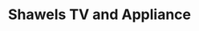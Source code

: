 ---
title: "Shawels TV and Appliance"
url: /newport-news/shawels-tv-and-appliance/
shop: Elektronik
---
